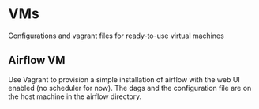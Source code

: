 # VMs
Configurations and vagrant files for ready-to-use virtual machines

## Airflow VM
Use Vagrant to provision a simple installation of airflow with the web UI enabled (no scheduler for now). The dags and the configuration file are on the host machine in the airflow directory.
